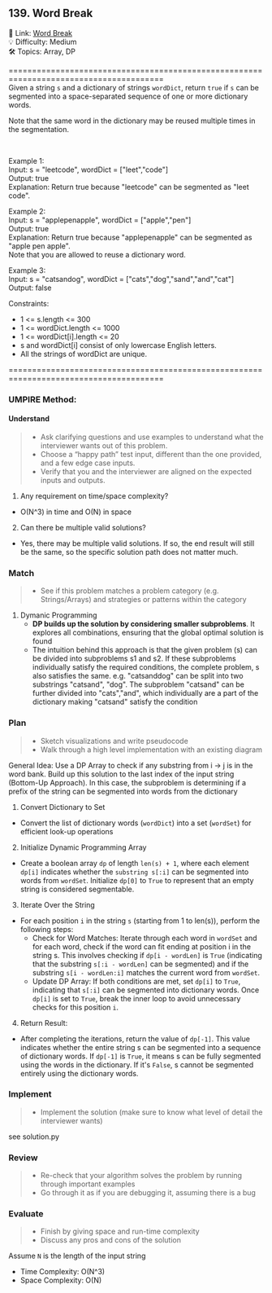 ## 139. Word Break
🔗  Link: [Word Break](https://leetcode.com/problems/word-break/description/)<br>
💡 Difficulty: Medium<br>
🛠️ Topics: Array, DP<br>

=======================================================================================<br>
Given a string `s` and a dictionary of strings `wordDict`, return `true` if `s` can be segmented into a space-separated sequence of one or more dictionary words.

Note that the same word in the dictionary may be reused multiple times in the segmentation.

<br>

Example 1:<br>
Input: s = "leetcode", wordDict = ["leet","code"]<br>
Output: true<br>
Explanation: Return true because "leetcode" can be segmented as "leet code".<br>

Example 2:<br>
Input: s = "applepenapple", wordDict = ["apple","pen"]<br>
Output: true<br>
Explanation: Return true because "applepenapple" can be segmented as "apple pen apple".<br>
Note that you are allowed to reuse a dictionary word.<br>

Example 3:<br>
Input: s = "catsandog", wordDict = ["cats","dog","sand","and","cat"]<br>
Output: false<br>

Constraints:<br>
- 1 <= s.length <= 300
- 1 <= wordDict.length <= 1000
- 1 <= wordDict[i].length <= 20
- s and wordDict[i] consist of only lowercase English letters.
- All the strings of wordDict are unique.<br>


=======================================================================================<br>
### UMPIRE Method:
#### Understand

> - Ask clarifying questions and use examples to understand what the interviewer wants out of this problem.
> - Choose a “happy path” test input, different than the one provided, and a few edge case inputs. 
> - Verify that you and the interviewer are aligned on the expected inputs and outputs.
1. Any requirement on time/space complexity?
- O(N^3) in time and O(N) in space
2. Can there be multiple valid solutions?
- Yes, there may be multiple valid solutions. If so, the end result will still be the same, so the specific solution path does not matter much.

### Match
> - See if this problem matches a problem category (e.g. Strings/Arrays) and strategies or patterns within the category


1)  Dymanic Programming <br>
    - **DP builds up the solution by considering smaller subproblems**. It explores all combinations, ensuring that the global optimal solution is found
    - The intuition behind this approach is that the given problem (s) can be divided into subproblems s1 and s2. If these subproblems individually satisfy the required conditions, the complete problem, s also satisfies the same. e.g. "catsanddog" can be split into two substrings "catsand", "dog". The subproblem "catsand" can be further divided into "cats","and", which individually are a part of the dictionary making "catsand" satisfy the condition


### Plan
> - Sketch visualizations and write pseudocode
> - Walk through a high level implementation with an existing diagram

General Idea: Use a DP Array to check if any substring from i -> j is in the word bank. Build up this solution to the last index of the input string (Bottom-Up Approach). In this case, the subproblem is determining if a prefix of the string can be segmented into words from the dictionary

1) Convert Dictionary to Set
- Convert the list of dictionary words (`wordDict`) into a set (`wordSet`) for efficient look-up operations

2) Initialize Dynamic Programming Array
- Create a boolean array `dp` of length `len(s) + 1`, where each element `dp[i]` indicates whether the `substring s[:i]` can be segmented into words from `wordSet`. Initialize `dp[0]` to `True` to represent that an empty string is considered segmentable.

3) Iterate Over the String
- For each position `i` in the string `s` (starting from 1 to len(s)), perform the following steps:
    - Check for Word Matches: Iterate through each word in `wordSet` and for each word, check if the word can fit ending at position i in the string s. This involves checking if `dp[i - wordLen]` is `True` (indicating that the substring `s[:i - wordLen]` can be segmented) and if the substring `s[i - wordLen:i]` matches the current word from `wordSet`.
    - Update DP Array: If both conditions are met, set `dp[i]` to `True`, indicating that `s[:i]` can be segmented into dictionary words. Once `dp[i]` is set to `True`, break the inner loop to avoid unnecessary checks for this position `i`.

4) Return Result: 
- After completing the iterations, return the value of `dp[-1]`. This value indicates whether the entire string s can be segmented into a sequence of dictionary words. If `dp[-1]` is `True`, it means s can be fully segmented using the words in the dictionary. If it's `False`, s cannot be segmented entirely using the dictionary words.


### Implement
> - Implement the solution (make sure to know what level of detail the interviewer wants)

see solution.py

### Review
> - Re-check that your algorithm solves the problem by running through important examples
> - Go through it as if you are debugging it, assuming there is a bug
### Evaluate
> - Finish by giving space and run-time complexity
> - Discuss any pros and cons of the solution

Assume `N` is the length of the input string

- Time Complexity: O(N^3)
- Space Complexity: O(N)
